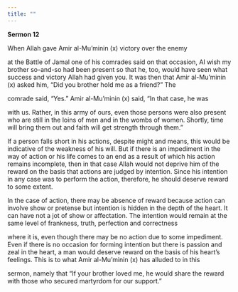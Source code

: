```yaml
---
title: "" 
---
```

**Sermon 12**

When Allah gave Amir al\-Mu’minin \(x\) victory over the enemy

at the Battle of Jamal one of his comrades said on that occasion, AI wish my brother so\-and\-so had been present so that he, too, would have seen what success and victory Allah had given you\. It was then that Amir al\-Mu’minin \(x\) asked him, “Did you brother hold me as a friend?” The

comrade said, “Yes\.” Amir al\-Mu’minin \(x\) said, “In that case, he was

with us\. Rather, in this army of ours, even those persons were also present who are still in the loins of men and in the wombs of women\. Shortly, time will bring them out and faith will get strength through them\.”

If a person falls short in his actions, despite might and means, this would be indicative of the weakness of his will\. But if there is an impediment in the way of action or his life comes to an end as a result of which his action remains incomplete, then in that case Allah would not deprive him of the reward on the basis that actions are judged by intention\. Since his intention in any case was to perform the action, therefore, he should deserve reward to some extent\.

In the case of action, there may be absence of reward because action can involve show or pretense but intention is hidden in the depth of the heart\. It can have not a jot of show or affectation\. The intention would remain at the same level of frankness, truth, perfection and correctness

<a id="page368"></a>where it is, even though there may be no action due to some impediment\. Even if there is no occasion for forming intention but there is passion and zeal in the heart, a man would deserve reward on the basis of his heart’s feelings\. This is to what Amir al\-Mu’minin \(x\) has alluded to in this

sermon, namely that “If your brother loved me, he would share the reward with those who secured martyrdom for our support\.”

